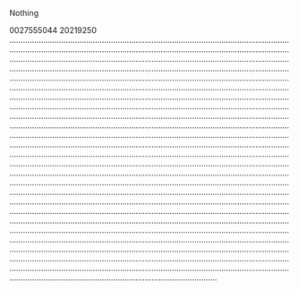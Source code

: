 Nothing

0027555044
 20219250
	........................................................................................................................................................................................................................................................................................................................................................................................................................................................................................................................................................................................................................................................................................................................................................................................................................................................................................................................................................................................................................................................................................................................................................................................................................................................................................................................................................................................................................................................................................................................................................................................................................................................................................................................................................................................................................................................................................................................................................................................................................................................................................................................................................................................................................................................................................................................................................................................................................................................................................................................................................................................................................................................................................................................................................................................................................................................................................................................................................................................................................................................................................................................................................................................................................................................................................................................ 